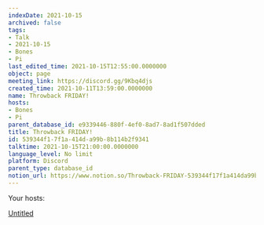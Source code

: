 ```yaml
---
indexDate: 2021-10-15
archived: false
tags:
- Talk
- 2021-10-15
- Bones
- Pi
last_edited_time: 2021-10-15T12:55:00.0000000
object: page
meeting_link: https://discord.gg/9Kbq4djs
created_time: 2021-10-11T13:59:00.0000000
name: Throwback FRIDAY!
hosts:
- Bones
- Pi
parent_database_id: e9339446-880f-4ef0-8ad7-8ad1f507dded
title: Throwback FRIDAY!
id: 539344f1-7f1a-414d-a99b-8b114b2f9341
talktime: 2021-10-15T21:00:00.0000000
language_level: No limit
platform: Discord
parent_type: database_id
notion_url: https://www.notion.so/Throwback-FRIDAY-539344f17f1a414da99b8b114b2f9341
---
```




Your hosts:

[Untitled](https://www.notion.so/482e61b02b9c4456b2b4fe86bb7544c6)   





